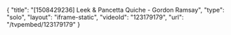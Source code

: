 {
    "title": "[1508429236] Leek & Pancetta Quiche - Gordon Ramsay",
    "type": "solo",
    "layout": "iframe-static",
    "videoId": "123179179",
    "url": "\/tvpembed\/123179179"
}